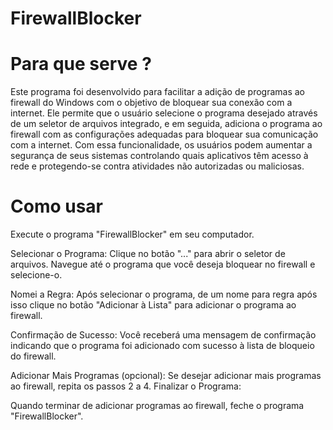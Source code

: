 # FirewallBlocker

# Para que serve ?

Este programa foi desenvolvido para facilitar a adição de programas ao firewall do Windows com o objetivo de bloquear sua conexão com a internet. Ele permite que o usuário selecione o programa desejado através de um seletor de arquivos integrado, e em seguida, adiciona o programa ao firewall com as configurações adequadas para bloquear sua comunicação com a internet. Com essa funcionalidade, os usuários podem aumentar a segurança de seus sistemas controlando quais aplicativos têm acesso à rede e protegendo-se contra atividades não autorizadas ou maliciosas.

# Como usar

Execute o programa "FirewallBlocker" em seu computador.

Selecionar o Programa:
Clique no botão "..." para abrir o seletor de arquivos.
Navegue até o programa que você deseja bloquear no firewall e selecione-o.

Nomei a Regra:
Após selecionar o programa, de um nome para regra após isso
clique no botão "Adicionar à Lista" para adicionar o programa ao firewall.

Confirmação de Sucesso:
Você receberá uma mensagem de confirmação indicando que o programa foi adicionado com sucesso à lista de bloqueio do firewall.

Adicionar Mais Programas (opcional):
Se desejar adicionar mais programas ao firewall, repita os passos 2 a 4.
Finalizar o Programa:

Quando terminar de adicionar programas ao firewall, feche o programa "FirewallBlocker".
